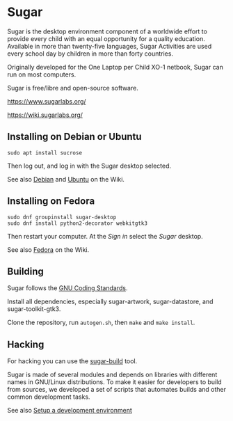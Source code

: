 Sugar
=====

Sugar is the desktop environment component of a worldwide effort to
provide every child with an equal opportunity for a quality
education. Available in more than twenty-five languages, Sugar
Activities are used every school day by children in more than forty
countries.

Originally developed for the One Laptop per Child XO-1 netbook, Sugar
can run on most computers.

Sugar is free/libre and open-source software.

https://www.sugarlabs.org/

https://wiki.sugarlabs.org/

Installing on Debian or Ubuntu
------------------------------

```
sudo apt install sucrose
```

Then log out, and log in with the Sugar desktop selected.

See also [Debian](http://wiki.sugarlabs.org/go/Debian) and
[Ubuntu](http://wiki.sugarlabs.org/go/Ubuntu) on the Wiki.

Installing on Fedora
--------------------

```
sudo dnf groupinstall sugar-desktop
sudo dnf install python2-decorator webkitgtk3
```

Then restart your computer.  At the *Sign in* select the *Sugar*
desktop.

See also [Fedora](http://wiki.sugarlabs.org/go/Fedora) on the Wiki.

Building
--------

Sugar follows the [GNU Coding
Standards](https://www.gnu.org/prep/standards/).

Install all dependencies, especially sugar-artwork, sugar-datastore,
and sugar-toolkit-gtk3.

Clone the repository, run `autogen.sh`, then `make` and `make
install`.

Hacking
-------

For hacking you can use the
[sugar-build](https://github.com/sugarlabs/sugar-build) tool.

Sugar is made of several modules and depends on libraries with
different names in GNU/Linux distributions.  To make it easier for
developers to build from sources, we developed a set of scripts that
automates builds and other common development tasks.

See also [Setup a development
environment](https://developer.sugarlabs.org/dev-environment.md.html)

